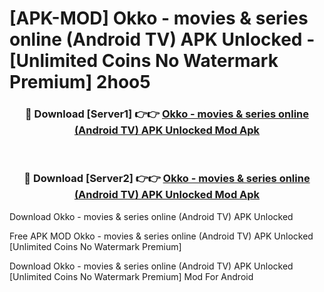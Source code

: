 # [APK-MOD] Okko - movies & series online (Android TV) APK Unlocked - [Unlimited Coins No Watermark Premium] 2hoo5



<div align="center">
<h3>🔴 Download [Server1] 👉👉 <a href="https://momento.my/?title=Okko_-_movies_&_series_online_(Android_TV)_APK_Unlocked">Okko - movies & series online (Android TV) APK Unlocked Mod Apk</a></h3><br>

<h3>🔴 Download [Server2] 👉👉 <a href="https://momento.my/?title=Okko_-_movies_&_series_online_(Android_TV)_APK_Unlocked">Okko - movies & series online (Android TV) APK Unlocked Mod Apk</a></h3>
</div>



Download Okko - movies & series online (Android TV) APK Unlocked 

Free APK MOD Okko - movies & series online (Android TV) APK Unlocked [Unlimited Coins No Watermark Premium]

Download Okko - movies & series online (Android TV) APK Unlocked [Unlimited Coins No Watermark Premium] Mod For Android
